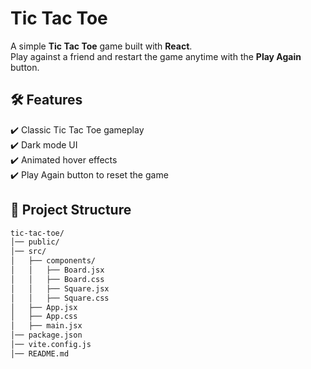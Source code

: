 # Tic Tac Toe

A simple **Tic Tac Toe** game built with **React**.  
Play against a friend and restart the game anytime with the **Play Again** button.  

## 🛠 Features  
✔️ Classic Tic Tac Toe gameplay  
✔️ Dark mode UI  
✔️ Animated hover effects  
✔️ Play Again button to reset the game  

## 📂 Project Structure  
```bash
tic-tac-toe/
│── public/
│── src/
│   ├── components/
│   │   ├── Board.jsx
│   │   ├── Board.css
│   │   ├── Square.jsx
│   │   ├── Square.css
│   ├── App.jsx
│   ├── App.css
│   ├── main.jsx
│── package.json
│── vite.config.js
│── README.md
